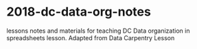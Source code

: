# 2018-dc-data-org-notes
lessons notes and materials for teaching DC Data organization in spreadsheets lesson.  Adapted from Data Carpentry Lesson
